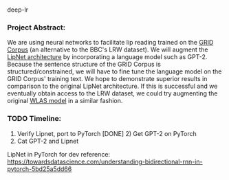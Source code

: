 #
deep-lr

### Project Abstract:

We are using neural networks to facilitate lip reading trained on the [GRID Corpus](http://spandh.dcs.shef.ac.uk/gridcorpus/) (an alternative to the BBC's LRW dataset). We will augment the [LipNet architecture](https://arxiv.org/pdf/1611.01599.pdf) by incorporating a language model such as GPT-2. Because the sentence structure of the GRID Corpus is structured/constrained, we will have to fine tune the language model on the GRID Corpus' training text. We hope to demonstrate superior results in comparison to the original LipNet architecture. If this is successful and we eventually obtain access to the LRW dataset, we could try augmenting the original [WLAS model](https://arxiv.org/pdf/1611.05358.pdf) in a similar fashion.   

### TODO Timeline:

1) Verify Lipnet, port to PyTorch
[DONE] 2) Get GPT-2 on PyTorch
3) Cat GPT-2 and Lipnet 

LipNet in PyTorch for dev reference: https://towardsdatascience.com/understanding-bidirectional-rnn-in-pytorch-5bd25a5dd66 
